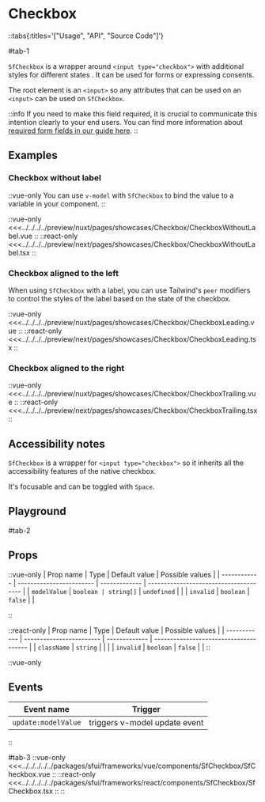 # Checkbox

::tabs{:titles='["Usage", "API", "Source Code"]'}

#tab-1

`SfCheckbox` is a wrapper around `<input type="checkbox">` with additional styles for different states . It can be used for forms or expressing consents. 

The root element is an `<input>` so any attributes that can be used on an `<input>` can be used on `SfCheckbox`.

::info
If you need to make this field required, it is crucial to communicate this intention clearly to your end users. You can find more information about [required form fields in our guide here](../blocks/FormFields.md).
::

## Examples

### Checkbox without label

::vue-only
You can use `v-model` with `SfCheckbox` to bind the value to a variable in your component.
::

<Showcase showcase-name="Checkbox/CheckboxWithoutLabel">

::vue-only
<<<../../../../preview/nuxt/pages/showcases/Checkbox/CheckboxWithoutLabel.vue
::
::react-only
<<<../../../../preview/next/pages/showcases/Checkbox/CheckboxWithoutLabel.tsx
::
</Showcase>

### Checkbox aligned to the left

When using `SfCheckbox` with a label, you can use Tailwind's `peer` modifiers to control the styles of the label based on the state of the checkbox.

<Showcase showcase-name="Checkbox/CheckboxLeading">

::vue-only
<<<../../../../preview/nuxt/pages/showcases/Checkbox/CheckboxLeading.vue
::
::react-only
<<<../../../../preview/next/pages/showcases/Checkbox/CheckboxLeading.tsx
::
</Showcase>

### Checkbox aligned to the right

<Showcase showcase-name="Checkbox/CheckboxTrailing">

::vue-only
<<<../../../../preview/nuxt/pages/showcases/Checkbox/CheckboxTrailing.vue
::
::react-only
<<<../../../../preview/next/pages/showcases/Checkbox/CheckboxTrailing.tsx
::
</Showcase>

## Accessibility notes

`SfCheckbox` is a wrapper for `<input type="checkbox">` so it inherits all the accessibility features of the native checkbox.

It's focusable and can be toggled with `Space`.

## Playground

<Generate style="height: 450px" />

#tab-2

## Props


::vue-only
| Prop name    | Type                     | Default value | Possible values                        |
| ------------ | ------------------------ | ------------- | -------------------------------------- |
| `modelValue`   | `boolean | string[]`       | `undefined`     |                                        |
| `invalid`      | `boolean`                  | `false`         |                                        |

::

::react-only
| Prop name    | Type                     | Default value | Possible values                        |
| ------------ | ------------------------ | ------------- | -------------------------------------- |
| `className`    | `string`                   |               |                                        |
| `invalid`      | `boolean`                  | `false`         |                                        |
::

::vue-only
## Events

| Event name        | Trigger                       |
| ----------------- | ----------------------------- |
| `update:modelValue` | triggers v-model update event |
::

#tab-3
::vue-only
<<<../../../../../packages/sfui/frameworks/vue/components/SfCheckbox/SfCheckbox.vue
::
::react-only
<<<../../../../../packages/sfui/frameworks/react/components/SfCheckbox/SfCheckbox.tsx
::
::

